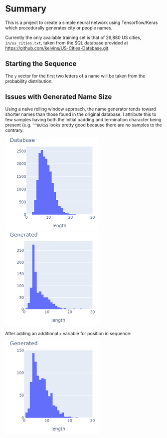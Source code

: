 # Summary

This is a project to create a simple neural network using Tensorflow/Keras which procedurally generates city or people names.

Currently the only available training set is that of 29,880 US cities, `in/us_cities.txt`, taken from the SQL database provided at https://github.com/kelvins/US-Cities-Database.git.

## Starting the Sequence

The `y` vector for the first two letters of a name will be taken from the probability distribution.

## Issues with Generated Name Size

Using a naïve rolling window approach, the name generator tends toward shorter names than those found in the original database. I attribute this to few samples having both the initial padding and termination character being present (e.g. `^^BURG$` looks pretty good because there are no samples to the contrary.

![Database](./images/hist_orig.png)![ Generated](./images/hist_gen.png)

After adding an additional `x` variable for position in sequence:

![hist_orig](\images\hist_gen_fixed.png)



